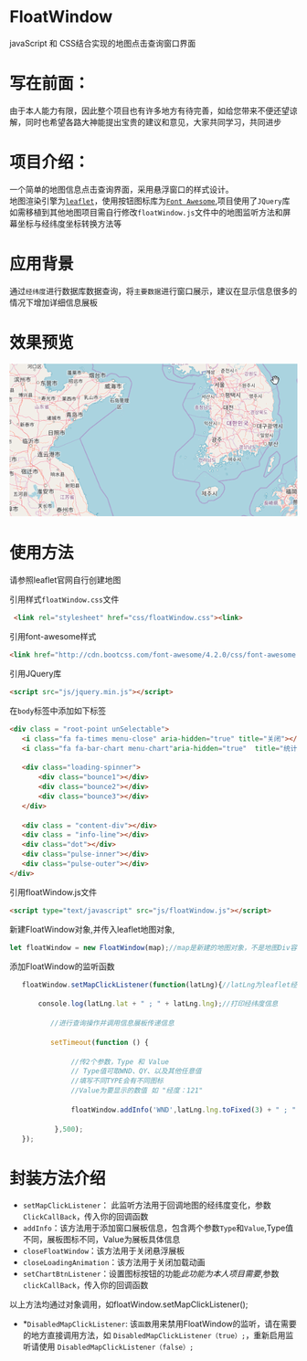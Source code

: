 # FloatWindow
javaScript 和 CSS结合实现的地图点击查询窗口界面

写在前面：
====
由于本人能力有限，因此整个项目也有许多地方有待完善，如给您带来不便还望谅解，同时也希望各路大神能提出宝贵的建议和意见，大家共同学习，共同进步

项目介绍：
====
一个简单的地图信息点击查询界面，采用悬浮窗口的样式设计。
<br>地图渲染引擎为[`leaflet`](https://leafletjs.com/)，使用按钮图标库为[`Font Awesome`](https://fontawesome.com/?from=io),项目使用了`JQuery`库<br>如需移植到其他地图项目需自行修改`floatWindow.js`文件中的地图监听方法和屏幕坐标与经纬度坐标转换方法等<br>

应用背景
====
通过`经纬度`进行数据库数据查询，将`主要数据`进行窗口展示，建议在显示信息很多的情况下增加详细信息展板

效果预览
====
![Image text](https://raw.githubusercontent.com/Victorfy1214/FloatWindow/master/preview/GIF.gif)

使用方法
====
请参照leaflet官网自行创建地图

引用样式`floatWindow.css`文件
```html
 <link rel="stylesheet" href="css/floatWindow.css"><link>
 ```
 引用font-awesome样式
 ```html
 <link href="http://cdn.bootcss.com/font-awesome/4.2.0/css/font-awesome.min.css" rel="stylesheet">
 ```
 引用JQuery库
 ```html
 <script src="js/jquery.min.js"></script>
 ```
 在`body`标签中添加如下标签
 ```html
 <div class = "root-point unSelectable">
    <i class="fa fa-times menu-close" aria-hidden="true" title="关闭"></i>
    <i class="fa fa-bar-chart menu-chart"aria-hidden="true"  title="统计表"></i>

    <div class="loading-spinner">
        <div class="bounce1"></div>
        <div class="bounce2"></div>
        <div class="bounce3"></div>
    </div>

    <div class = "content-div"></div>
    <div class = "info-line"></div>
    <div class="dot"></div>
    <div class="pulse-inner"></div>
    <div class="pulse-outer"></div>
</div>
 ```
 引用floatWindow.js文件
  ```html
 <script type="text/javascript" src="js/floatWindow.js"></script>
 ```
 新建FloatWindow对象,并传入leaflet地图对象,
 ```javascript
 let floatWindow = new FloatWindow(map);//map是新建的地图对象，不是地图Div容器
 ```
 添加FloatWindow的监听函数
 ```javascript
    floatWindow.setMapClickListener(function(latLng){//latLng为leaflet经纬度对象
    
        console.log(latLng.lat + " ; " + latLng.lng);//打印经纬度信息
        
           //进行查询操作并调用信息展板传递信息
           
           setTimeout(function () {
           
                //传2个参数，Type 和 Value
                // Type值可取WND、QY、以及其他任意值
                //填写不同TYPE会有不同图标
                //Value为要显示的数值 如 "经度：121"
                
                floatWindow.addInfo('WND',latLng.lng.toFixed(3) + " ; " + latLng.lat.toFixed(3));
                
            },500);
    });
 ```
封装方法介绍
====

* `setMapClickListener`： 此监听方法用于回调地图的经纬度变化，参数`ClickCallBack`，传入你的回调函数
* `addInfo`：该方法用于添加窗口展板信息，包含两个参数`Type`和`Value`,Type值不同，展板图标不同，Value为展板具体信息
* `closeFloatWindow`：该方法用于关闭悬浮展板
* `closeLoadingAnimation`：该方法用于关闭加载动画
* `setChartBtnListener`：设置图标按钮的功能*此功能为本人项目需要*,参数`clickCallBack`，传入你的回调函数

以上方法均通过对象调用，如floatWindow.setMapClickListener();

* *`DisabledMapClickListener`: 该`函数`用来禁用FloatWindow的监听，请在需要的地方直接调用方法，如 `DisabledMapClickListener（true）;`，重新启用监听请使用 `DisabledMapClickListener（false）;`
